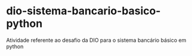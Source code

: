 # dio-sistema-bancario-basico-python
Atividade referente ao desafio da DIO para o sistema bancário básico em python
